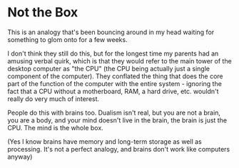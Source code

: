 # Not the Box

This is an analogy that's been bouncing around in my head waiting for something to glom onto for a few weeks.

I don't think they still do this, but for the longest time my parents had an amusing verbal quirk,
which is that they would refer to the main tower of the desktop computer as "the CPU" (the CPU being actually just a single component of the computer).
They conflated the thing that does the core part of the function of the computer with the entire system - ignoring the fact that a CPU without a motherboard, RAM, a hard drive, etc. wouldn't really do very much of interest.

People do this with brains too. Dualism isn't real, but you are not a brain, you are a body, and your mind doesn't live in the brain, the brain is just the CPU. The mind is the whole box.

(Yes I know brains have memory and long-term storage as well as processing. It's not a perfect analogy, and brains don't work like computers anyway)
